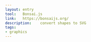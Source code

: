 ```yaml
---
layout: entry
tool:	Bonsai.js
link:	https://bonsaijs.org/
description:	convert shapes to SVG
tags:
- graphics
---
```

